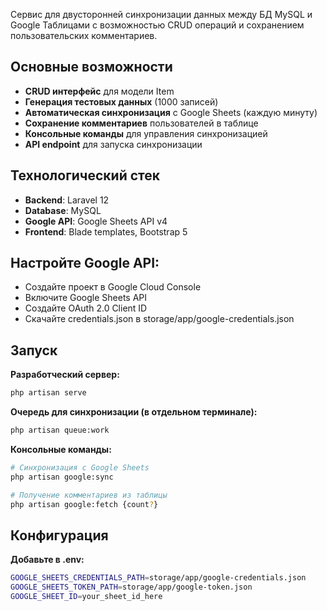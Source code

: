 Сервис для двусторонней синхронизации данных между БД MySQL и Google Таблицами с возможностью CRUD операций и сохранением пользовательских комментариев.

## Основные возможности

- **CRUD интерфейс** для модели Item
- **Генерация тестовых данных** (1000 записей)
- **Автоматическая синхронизация** с Google Sheets (каждую минуту)
- **Сохранение комментариев** пользователей в таблице
- **Консольные команды** для управления синхронизацией
- **API endpoint** для запуска синхронизации

## Технологический стек

- **Backend**: Laravel 12
- **Database**: MySQL
- **Google API**: Google Sheets API v4
- **Frontend**: Blade templates, Bootstrap 5

## Настройте Google API:
  
- Создайте проект в Google Cloud Console
- Включите Google Sheets API
- Создайте OAuth 2.0 Client ID
- Скачайте credentials.json в storage/app/google-credentials.json

## Запуск

**Разработческий сервер:**
```bash
php artisan serve
```

**Очередь для синхронизации (в отдельном терминале):**
```bash
php artisan queue:work
```

**Консольные команды:**
```bash
# Синхронизация с Google Sheets
php artisan google:sync
```
```bash
# Получение комментариев из таблицы
php artisan google:fetch {count?}
```

## Конфигурация

**Добавьте в .env:**
```bash
GOOGLE_SHEETS_CREDENTIALS_PATH=storage/app/google-credentials.json
GOOGLE_SHEETS_TOKEN_PATH=storage/app/google-token.json
GOOGLE_SHEET_ID=your_sheet_id_here
```
